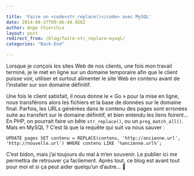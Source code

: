 ```yaml
---

title: 'Faire un <code>str_replace()</code> avec MySQL'
date: 2014-08-27T09:46:49.456Z
author: Ange Chierchia
layout: post
redirect_from: /blog/faire-str_replace-mysql/
categories: "Back-End"

---
```

Lorsque je conçois les sites Web de nos clients, une fois mon travail terminé, je le met en ligne sur un domaine temporaire afin que le client puisse voir, utiliser et surtout alimenter le site Web en contenu avant de l&rsquo;installer sur son domaine définitif.

Une fois le client satisfait, il nous donne le &laquo;&nbsp;Go&nbsp;&raquo; pour la mise en ligne, nous transférons alors les fichiers et la base de données sur le domaine final. Parfois, les URLs générées dans le contenu des pages sont erronées suite au transfert sur le domaine définitif, et bien entendu les liens foirent&#8230; En PHP, on pourrait faire un bête `str_replace()`, ou un `preg_match_all()`. Mais en MySQL ? C&rsquo;est là que la requête qui suit va nous sauver :

    UPDATE pages SET contenu = REPLACE(contenu, 'http://ancienne.url', 'http://nouvelle.url') WHERE contenu LIKE '%ancienne.url%';

C&rsquo;est bidon, mais j&rsquo;ai toujours du mal à m&rsquo;en souvenir. Le publier ici me permettra de retrouver ça facilement. Après tout, ce blog est avant tout pour moi et si ça peut aider quelqu&rsquo;un d&rsquo;autre&#8230; 